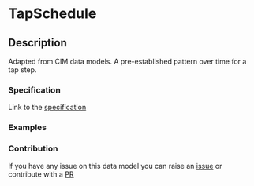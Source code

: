 # TapSchedule

## Description 

Adapted from CIM data models. A pre-established pattern over time for a tap step.
### Specification

Link to the [specification](https://smart-data-models.github.io/dataModel.EnergyCIM/TapSchedule/doc/spec.md)
### Examples
### Contribution

 If you have any issue on this data model you can raise an [issue](https://github.com/smart-data-models/dataModel.EnergyCIM/issues)  or contribute with a [PR](https://github.com/smart-data-models/dataModel.EnergyCIM/pulls)